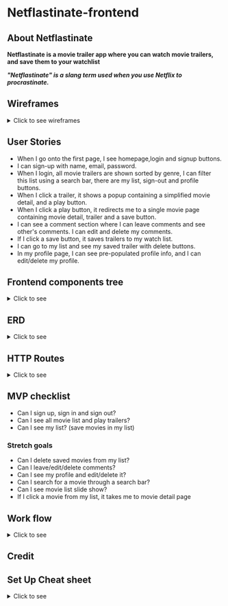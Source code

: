 # Netflastinate-frontend
## About Netflastinate
**Netflastinate is a movie trailer app where you can watch movie trailers, and save them to your watchlist**

***"Netflastinate" is a slang term used when you use Netflix to procrastinate.***

## Wireframes
<details>
<summary>Click to see wireframes</summary>

![1](./wireframes/1.png)
![1](./wireframes/2.png)
![1](./wireframes/3.png)
![1](./wireframes/4.png)
![1](./wireframes/5.png)
![1](./wireframes/6.png)
![1](./wireframes/7.png)
</details>

## User Stories

- When I go onto the first page, I see homepage,login and signup buttons.
- I can sign-up with name, email, password.
- When I login, all movie trailers are shown sorted by genre, I can filter this list using a search bar, there are my list, sign-out and profile buttons. 
- When I click a trailer, it shows a popup containing a simplified movie detail, and a play button.
- When I click a play button, it redirects me to a single movie page containing movie detail, trailer and a save button.
- I can see a comment section where I can leave comments and see other's comments. I can edit and delete my comments.
- If I click a save button, it saves trailers to my watch list.
- I can go to my list and see my saved trailer with delete buttons.
- In my profile page, I can see pre-populated profile info, and I can edit/delete my profile.

## Frontend components tree
<details>
<summary>Click to see</summary>

![1](wireframes/tree.png)

</details>

## ERD
<details>
<summary>Click to see</summary>

![1](./wireframes/ERD.png)

</details>

## HTTP Routes
<details>
<summary>Click to see</summary>

[Users]

| Method | Path                   | Purpose                                | Note                       |
|--------|------------------------|----------------------------------------|----------------------------|
| GET    | /users                 | Get user profile info                  | use auth headers for userId|
| GET    | /users/mylist          | Show saved contents in my list         | use auth headers for userId|
| POST   | /users                 | Sign-up                                |
| POST   | /users/login           | Log-in                                 |
| PUT    | /users/profile         | Edit user profile info                 |use auth headers for userId |
| DELETE | /users/                | Delete user account                    | use auth headers for userId|


[Movie] * /:id/ refers to the id of whatever that comes before /:id/ *
| Method | Path                   | Purpose                         | Note                                    |
|--------|------------------------|---------------------------------|-----------------------------------------|
| GET    | /movies                | Get movie list from api         | 
| GET    | /movie/:id             | Movie detail and comments       |Fetch movie detail, and include comments |   
| POST   | /movie/:id             | User can save movies            |
| DELETE | /movie/:id             | User can delete saved movies    |


[Comment]
| Method | Path                   | Purpose                         |
|--------|------------------------|---------------------------------|
| POST   | /movie/:id/comments    | Leave comments                  |
| PUT    | /movie/:id/comments    | Edit comments                   |
| DELETE | /movie/:id/comments    | Delete comments                 |


</details>

## MVP checklist 
- Can I sign up, sign in and sign out?
- Can I see all movie list and play trailers?
- Can I see my list? (save movies in my list)

### Stretch goals
- Can I delete saved movies from my list?
- Can I leave/edit/delete comments?
- Can I see my profile and edit/delete it?
- Can I search for a movie through a search bar?
- Can I see movie list slide show?
- If I click a movie from my list, it takes me to movie detail page
</details>

## Work flow
<details>
<summary>Click to see </summary>

1. Work on backend and frontend synchronously.
2. Setup (frontend, backend initial setup)
3. Make database, add constraints/validations, associations.
4. Deploy the app at its most basic.
5. Set front/backend servers and run them.
6. Controllers and Routers in backend.
7. All functionalities in frontend using(context, components, props)
8. CRUD 
     <p>[Create]</p>

    - Signup
    - Signin
    - Save movies  
    - Leave comments 

    <p>[Read]</p>

    - All movie list
    - Movie info popup
    - Movie detail and a trailer player
    - User profile info
    - My list(saved movie list)
    - All comment list

    <p>[Update]</p>

    - User profile info editing
    - Comment editing

    <p>[Delete]</p>
    
    - Delete user account
    - Delete saved movies from my list
    - Delete comments

9. Signout functionality.
10. Styling up browser with CSS.
</details>

## Credit



## Set Up Cheat sheet 
<details><summary>Click to see </summary>


<details><summary>Frontend</summary>
<p>

- Dependencies

1. react-router-dom
1. axios
1. react-dotenv (if you decide to use this)

- Frontend setup
1. yarn create react-app your_app_name
1. yarn install (if you clone down and use a repo that already has a react app)
1. yarn add Dependencies to React app folder!!(written above) 
1. adjust index.js 
`import {BrowserRouter} from 'react-router-dom'`
```
ReactDOM.render(
  <React.StrictMode>
    <BrowserRouter>
      <App />
    </BrowserRouter>
</React.StrictMode>,
  document.getElementById('root')
);
```
1. Create .env in the root and add `REACT_APP_BACKEND_URL=Your-API-URL`(if you choose to use the builtin env instead of react-dotenv)
1. .gitignore(node_modules, .env(if you use dotenv))
1. Wipe up unneeded code in App.js
1. `Console.log(process.env.REACT_APP_BACKEND_URL)` in App.js to see if the server is running 

</p>

</details>



<details><summary>Backend</summary>
<p>

- Dependencies

1. cors
1. dotenv
1. express (http verb and route)
1. morgan
1. pg (is needed to create db(sequelize db:create))
1. rowdy-logger (a tool that gives a quick summary of all routes)
1. axios (if you use a third party api)
1. sequelize 
1. sequelize-cli
1. dotenv and jsonwebtoken (for encrypting id)
1. bcrypt(for db hashing)

- backend setup

1. npm i -y
1. npm init 
1. npm install dependencies(written above) or just npm install(if you clone down a repo that has all npm packages)
1. .gitignore (add node_modules, config/config.json)
1. sequelize init (To create config, migrations, models, and seeders) 
1. adjust config
1. adjust script in package.json(npm run dev will not run if you don't add this)
```
"start": "node server.js",
"dev": "nodemon server.js"
```
1. create database (sequelize db:create)
1. create sequelize models
   - sequelize model:generate --name tableName --attributes columnName:dataType,columnName:dataType,columnName:dataType
1. Check models, add unique constraints to migration (other validations should be added to models)
1. sequelize db:migrate
1. make associations to models
1. make server.js
1. make controllers, routers folders

1. Command Line
   - npm run dev (run backend server)
   - or node server.js

   

1. Reference
   - https://github.com/SEI-SEA-1-25/intro-to-sequelize
   - https://github.com/SEI-ATL-3-8/intro-to-express


```
const express = require('express')
const app = express()

app.use(require('morgan')('tiny'))
const routesReport = require('rowdy-logger').begin(app)

app.use(express.json())
app.use(require('cors')())

const PORT = process.env.PORT || 3001
app.listen(PORT, () => {
  console.log(`server listening on ${PORT}`);
  routesReport.print()
})
```

1. test if that server runs successfully(nodemon server.js or npm run dev)
1. How to add/create seed files 

```
sequelize-cli seed:generate --name <table name you want to seed to>
sequelize-cli db:seed:all
sequelize-cli db:seed:undo:all

```

</p>

</details>


<details><summary>UseContext</summary>
<p>

1. Create your store (the context)

```
import {useState, createContext } from 'react'

const UserContext = createContext()

const UserProvider = ({children}) => {
    const [user,setUser] = useState({})
    const [color,setColor] = useState('red')

    const state = {
        userState: [user,setUser],
        fetchUser: fetchUser,
        colorState: [color,setColor]
    }

    return (
        <UserContext.Provider value={state}>
            {children}
        </UserContext.Provider>
    )
}

export { UserContext, UserProvider}
```

1. Wrap your app in the Context(store) Provider

```
import React from 'react';
import ReactDOM from 'react-dom';
import { BrowserRouter } from 'react-router-dom'
import './index.css';
import App from './App';
import reportWebVitals from './reportWebVitals';
import {UserProvider} from './context/UserContext'
ReactDOM.render(
  <BrowserRouter>
    <React.StrictMode>
      <UserProvider>
        <App />
      </UserProvider>
    </React.StrictMode>
  </BrowserRouter>,
  document.getElementById('root')
);

// If you want to start measuring performance in your app, pass a function
// to log results (for example: reportWebVitals(console.log))
// or send to an analytics endpoint. Learn more: https://bit.ly/CRA-vitals
reportWebVitals();

```

1. Any child component should follow these steps to access the store

   ![alt text](./ERD:TREE/childcomponent.png)

</p>
</details>
</details>